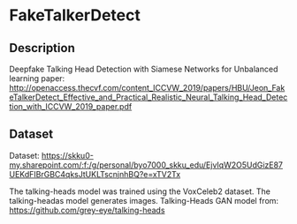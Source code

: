 # FakeTalkerDetect
## Description
 Deepfake Talking Head Detection with Siamese Networks for Unbalanced learning
 paper: http://openaccess.thecvf.com/content_ICCVW_2019/papers/HBU/Jeon_FakeTalkerDetect_Effective_and_Practical_Realistic_Neural_Talking_Head_Detection_with_ICCVW_2019_paper.pdf

## Dataset
 Dataset: https://skku0-my.sharepoint.com/:f:/g/personal/byo7000_skku_edu/EjvIqW2O5UdGizE87UEKdFIBrGBC4qksJtUKLTscnjnhBQ?e=xTV2Tx
 
 The talking-heads model was trained using the VoxCeleb2 dataset. The talking-headas model generates images.
 Talking-Heads GAN model from: https://github.com/grey-eye/talking-heads